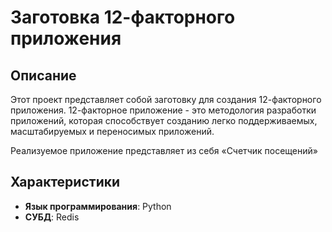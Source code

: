 # Заготовка 12-факторного приложения

## Описание
Этот проект представляет собой заготовку для создания 12-факторного приложения. 12-факторное приложение - это методология разработки приложений, которая способствует созданию легко поддерживаемых, масштабируемых и переносимых приложений. 

Реализуемое приложение представляет из себя «Счетчик посещений»
## Характеристики
- **Язык программирования**: Python
- **СУБД**: Redis


